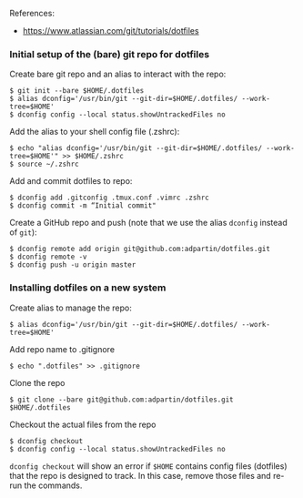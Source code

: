 References:
- https://www.atlassian.com/git/tutorials/dotfiles

### Initial setup of the (bare) git repo for dotfiles
Create bare git repo and an alias to interact with the repo:
```
$ git init --bare $HOME/.dotfiles
$ alias dconfig='/usr/bin/git --git-dir=$HOME/.dotfiles/ --work-tree=$HOME'
$ dconfig config --local status.showUntrackedFiles no
```

Add the alias to your shell config file (.zshrc):
```
$ echo "alias dconfig='/usr/bin/git --git-dir=$HOME/.dotfiles/ --work-tree=$HOME'" >> $HOME/.zshrc
$ source ~/.zshrc
```

Add and commit dotfiles to repo:
```
$ dconfig add .gitconfig .tmux.conf .vimrc .zshrc 
$ dconfig commit -m “Initial commit"
```

Create a GitHub repo and push (note that we use the alias `dconfig` instead of `git`):
```
$ dconfig remote add origin git@github.com:adpartin/dotfiles.git
$ dconfig remote -v
$ dconfig push -u origin master
```

### Installing dotfiles on a new system
Create alias to manage the repo:
```
$ alias dconfig='/usr/bin/git --git-dir=$HOME/.dotfiles/ --work-tree=$HOME'
```

Add repo name to .gitignore
```
$ echo ".dotfiles" >> .gitignore
```

Clone the repo
```
$ git clone --bare git@github.com:adpartin/dotfiles.git $HOME/.dotfiles
```

Checkout the actual files from the repo
```
$ dconfig checkout
$ dconfig config --local status.showUntrackedFiles no
```
`dconfig checkout` will show an error if `$HOME` contains config files (dotfiles) that the repo is designed to track. In this case, remove those files and re-run the commands.
